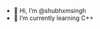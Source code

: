 - 👋 Hi, I’m @shubhxmsingh
- 🌱 I’m currently learning C++

<!---
shubhxmsingh/shubhxmsingh is a ✨ special ✨ repository because its `README.md` (this file) appears on your GitHub profile.
You can click the Preview link to take a look at your changes.
--->
